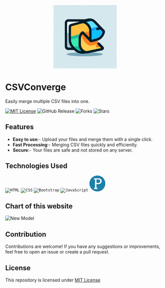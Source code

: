 <p align="center">
  <img src="logo.jpg" height="200" width="200">
</p>

# CSVConverge
Easily merge multiple CSV files into one.

[![MIT License](https://img.shields.io/badge/License-MIT-green.svg)](https://github.com/Harshit2012/CSVConverge?tab=MIT-1-ov-file#readme)
![GitHub Release](https://img.shields.io/github/v/release/harshit2012/CSVConverge)
![Forks](https://img.shields.io/github/forks/harshit2012/CSVConverge)
![Stars](https://img.shields.io/github/stars/harshit2012/CSVConverge)

## Features
- **Easy to use**:- Upload your files and merge them with a single click.
- **Fast Processing**:- Merging CSV files quickly and efficiently.
- **Secure**:- Your files are safe and not stored on any server.

## Technologies Used
<code><img width="50" src="https://user-images.githubusercontent.com/25181517/192158954-f88b5814-d510-4564-b285-dff7d6400dad.png" alt="HTML" title="HTML"/></code>
<code><img width="50" src="https://user-images.githubusercontent.com/25181517/183898674-75a4a1b1-f960-4ea9-abcb-637170a00a75.png" alt="CSS" title="CSS"/></code>
<code><img width="50" src="https://user-images.githubusercontent.com/25181517/183898054-b3d693d4-dafb-4808-a509-bab54cf5de34.png" alt="Bootstrap" title="Bootstrap"/></code>
<code><img width="50" src="https://user-images.githubusercontent.com/25181517/117447155-6a868a00-af3d-11eb-9cfe-245df15c9f3f.png" alt="JavaScript" title="JavaScript"/></code>
<code><img width="50" src="papaprase.png" alt="PapaPrase" title="PapaPrase"/></code>

## Chart of this website
![New Model](https://github.com/Harshit2012/CSVConverge/assets/105143145/a81fc496-96d8-4d94-b5b3-56170e8ae053)

## Contribution
Contributions are welcome! If you have any suggestions or improvements, feel free to open an issue or create a pull request.

## License
This repository is licensed under [MIT License](https://github.com/Harshit2012/CSVConverge#MIT-1-ov-file)
